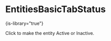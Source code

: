# EntitiesBasicTabStatus

{is-library="true"}

<snippet id="EntitiesBasicTabStatus_snippet">

 Click to make the entity Active or Inactive.

</snippet>